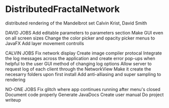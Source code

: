 # DistributedFractalNetwork
distributed rendering of the Mandelbrot set
Calvin Krist, David Smith

DAVID JOBS
Add editable parameters to parameters section
Make GUI even on all screen sizes
Change the color picker and opacity picker menus to JavaFX
Add layer movement controlls


CALVIN JOBS
Fix network display
Create image compiler protocal
Integrate the log messages across the application and create error pop-ups when helpful to the user
GUI method of changing log options
Allow server to request log of each client through the NetworkView
Make it create the necesarry folders upon first install
Add anti-alliasing and super sampling to rendering


NO-ONE JOBS
Fix glitch where app continues running after menu's closed
Document code properly
Generate JavaDocs
Create user manual
Do project writeup


